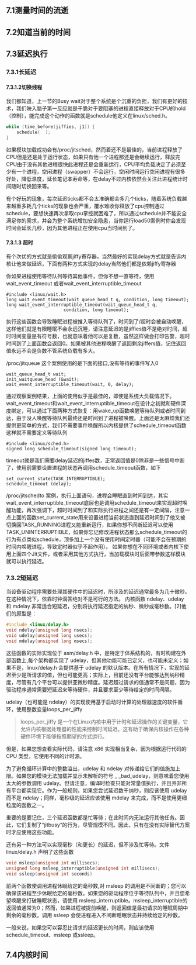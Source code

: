 ## 7.1测量时间的流逝
## 7.2知道当前的时间
## 7.3延迟执行
### 7.3.1长延迟
#### 7.3.1.2切换线程
我们都知道，上一节的Busy wait对于整个系统是个沉重的负担，我们有更好的技术，我们映入脑子第一反应就是干脆对于要阻塞的进程直接释放对于CPU的hold（控制），能完成这个动作的函数就是schedule他定义在linux/sched.h。
```c
while (time_before(jiffies, j1)) {
    schedule(  );
}
```
如果模块加载成功会有/proc/jitsched，然而着还不是最佳的，当前进程释放了CPU但是还是处于运行状态，如果只有他一个进程那还是会继续运行，释放完CPU由于没有其他进程很快此进程还是会重新运行，CPU平均负载决定了必须至少有一个进程，空闲进程（swapper）不会运行，空闲时间运行空闲进程有很多好处，降低温度，延长笔记本寿命等，在delay不过内核依然会关注此进程统计时间随时切换回来等。

有个好玩的现象，每次延迟ticks都不会太准确都会多几个ticks，随着系统负载越来越重多耗几个ticks的现象也会严重，覆水难收你释放了cpu控制通过schedule，要想快速再次拿取cpu掌控就困难了，所以通过schedule并不能安全满足你的需求，并会为整个系统增加安全隐患，当你运行load50案例时你会发现时间会延长几秒，因为其他进程正在使用cpu当时间到了。

#### 7.3.1.3 超时
有个次优的方式就是偷偷观察jiffy寄存器，当然最好的实现delay方式就是告诉内核让他来做延迟，下面有两种方式实现的delay当然他们都是依赖jiffy寄存器

你如果进程使用等待队列等待其他事件，但你不想一直等待，使用wait_event_timeout 或者wait_event_interruptible_timeout
```
#include <linux/wait.h>
long wait_event_timeout(wait_queue_head_t q, condition, long timeout);
long wait_event_interruptible_timeout(wait_queue_head_t q,
                      condition, long timeout);
```
执行这些函数会导致睡眠进程被推入等待队列了，时间到了/超时会被自动唤醒，这样他们就是有限睡眠不会永远沉睡，请注意延迟的是jiffies值不是绝对时间，超时时间变量是有符号数，也就意味着他可以是复数，虽然这样做会打印告警，超时时间到了上面函数会返回0。如果被其他进程唤醒了返回剩余jiffers值，记住返回值永远不会是负数不管系统负载有多大。

/proc/jitqueue 这个案例使用的是下面的接口,没有等待的事件写入0
```
wait_queue_head_t wait;
init_waitqueue_head (&wait);
wait_event_interruptible_timeout(wait, 0, delay);
```
通过观察案例结果，上面的使用似乎是最佳的，即使是系统大负载情况下。
wait_event_timeout和wait_event_interruptible_timeout在设计之初就和硬件深度绑定，可以通过下面两种方式恢复：用wake_up函数唤醒等待队列或者时间到达，由于没人唤醒等待队列最终还是时间到了进程被唤醒。上面还是太麻烦我们还提供更简单的方式，我们不需要事件唤醒所以内核提供了schedule_timeout函数这样就不需要定义等待队列
```
#include <linux/sched.h>
signed long schedule_timeout(signed long timeout);
```
timeout就是我们需要delay延迟的jiffes数，正常返回值是0除非是一些信号中断了，使用前需要设置进程的状态再调用schedule_timeout函数，如下
```k
set_current_state(TASK_INTERRUPTIBLE);
schedule_timeout (delay);
```
/proc/jitschedto 案例，执行上面语句，进程会睡眠直到时间到达，其实wait_event_interruptible_timeout底层也是调用schedule_timeout来实现超时唤醒功能，再次强调下，超时时间到了和实际执行进程之间还是有一定间隔，注意一点上面的函数set_current_state用来设置进程当前状态直到延迟时间到了他又被切换回TASK_RUNNING进程又能重新运行，如果你想不间断延迟可以使用TASK_UNINTERRUPTIBLE，如果你忘记修改进程状态那么schedule_timeout的行为有点类似schedule，顶多加上一个没有使用时间定时器（可能不会在预期的时间内唤醒进程，导致定时器似乎不起作用）。
如果你想在不同环境或者内核下使用上面四个Jit文件，或者采用其他方式执行，当加载模块时后面带参数这样模块就可以执行延迟。

### 7.3.2短延迟
当设备驱动程序需要处理其硬件中的延迟时，所涉及的延迟通常最多为几十微秒。在这种情况下，依靠时钟滴答绝对不是可行的方法。
内核函数 ndelay、udelay 和 mdelay 非常适合短延迟，分别将执行延迟指定的纳秒、微秒或毫秒数。[2]他们的原型是：
```c
#include <linux/delay.h>
void ndelay(unsigned long nsecs);
void udelay(unsigned long usecs);
void mdelay(unsigned long msecs);
```


这些函数的实际实现位于 asm/delay.h 中，是特定于体系结构的，有时构建在外部函数上,每个架构都实现了 udelay，但其他功能可能已定义，也可能未定义；如果不是，linux/delay.h 会提供基于 udelay 的默认版本。在所有情况下，实现的延迟至少是所请求的值，但也可能更高；实际上，目前还没有平台能够达到纳秒精度，尽管有几个平台可以提供亚微秒精度。延迟超过请求的值通常不是问题，因为驱动程序通常需要短延迟来等待硬件，并且要求至少等待给定的时间间隔。

udelay（也可能是 ndelay）的实现使用基于启动时计算的处理器速度的软件循环，使用整数变量loops_per_jiffy 
> loops_per_jiffy 是一个在Linux内核中用于计时和延迟操作的关键变量，它允许内核根据处理器的性能来控制时间延迟。这有助于确保内核操作在各种硬件环境下能够按照期望的方式运行。

但是，如果您想查看实际代码，请注意 x86 实现相当复杂，因为根据运行代码的 CPU 类型，它使用不同的计时源。

为了避免循环计算中的整数溢出，udelay 和 ndelay 对传递给它们的值施加上限。如果您的模块无法加载并显示未解析的符号 _ _bad_udelay，则意味着您使用太大的参数调用 udelay。但请注意，编译时检查只能对常量值执行，并且并非所有平台都实现它。作为一般规则，如果您尝试延迟数千纳秒，则应该使用 udelay 而不是 ndelay；同样，毫秒级的延迟应该使用 mdelay 来完成，而不是使用更细粒度的函数之一。

重要的是要记住，三个延迟函数都是忙等待；在此时间内无法运行其他任务。因此，它们复制了“jitbusy”的行为，尽管规模不同。因此，只有在没有实际替代方案时才应使用这些功能。

还有另一种方法可以实现毫秒（和更长）的延迟，但不涉及忙等待。文件 linux/delay.h 声明了这些函数
```c
void msleep(unsigned int millisecs);
unsigned long msleep_interruptible(unsigned int millisecs);
void ssleep(unsigned int seconds)
```
前两个函数使调用进程休眠给定的毫秒数,对 msleep 的调用是不间断的；您可以确保该进程至少休眠给定的毫秒数。如果您的驱动程序位于等待队列中，并且您希望唤醒来打破睡眠状态，请使用 msleep_interruptible。msleep_interruptible的返回值通常为0；然而，如果进程被提前唤醒，则返回值是最初请求的睡眠周期中剩余的毫秒数。调用 ssleep 会使进程进入不间断睡眠状态并持续给定的秒数。

一般来说，如果您可以容忍比请求的延迟更长的时间，则应该使用schedule_timeout、msleep 或ssleep。

## 7.4内核时间
